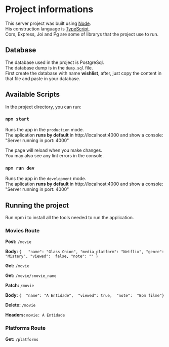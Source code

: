 # Project informations

This server project was built using [Node](https://nodejs.org/en/). \
His construction language is [TypeScript](https://www.typescriptlang.org/pt/). \
Cors, Express, Joi and Pg are some of librarys that the project use to run.

## Database

The database used in the project is PostgreSql.\
The database dump is in the `dump.sql` file.\
First create the database with name **wishlist**, after, just copy the content in that file and paste in your database.

## Available Scripts

In the project directory, you can run:

### `npm start`

Runs the app in the `production` mode.\
The aplication **runs by default** in http://localhost:4000 and show a console: "Server running in port: 4000"

The page will reload when you make changes.\
You may also see any lint errors in the console.

### `npm run dev`

Runs the app in the `development` mode.\
The aplication **runs by default** in http://localhost:4000 and show a console: "Server running in port: 4000"

## Running the project

Run npm i to install all the tools needed to run the application.

### Movies Route

**Post:** `/movie`

**Body:** `{   "name": "Glass Onion", "media_platform": "Netflix", "genre": "Mistery", "viewed":  false, "note": "" }`

**Get:** `/movie`

**Get:** `/movie/:movie_name`

**Patch:** `/movie`

**Body:**  `{  "name": "A Entidade",  "viewed": true,  "note":  "Bom filme"}`

**Delete:** `/movie`

**Headers:** `movie: A Entidade`

### Platforms Route

**Get:** `/platforms`
